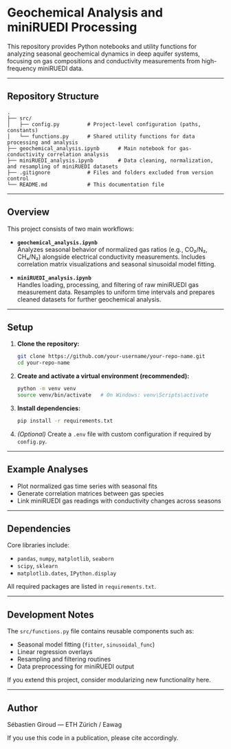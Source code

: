 # Geochemical Analysis and miniRUEDI Processing

This repository provides Python notebooks and utility functions for analyzing seasonal geochemical dynamics in deep aquifer systems, focusing on gas compositions and conductivity measurements from high-frequency miniRUEDI data.

---

## Repository Structure

```
.
├── src/
│   ├── config.py         # Project-level configuration (paths, constants)
│   └── functions.py      # Shared utility functions for data processing and analysis
├── geochemical_analysis.ipynb      # Main notebook for gas-conductivity correlation analysis
├── miniRUEDI_analysis.ipynb        # Data cleaning, normalization, and resampling of miniRUEDI datasets
├── .gitignore            # Files and folders excluded from version control
└── README.md             # This documentation file
```

---

## Overview

This project consists of two main workflows:

- **`geochemical_analysis.ipynb`**  
    Analyzes seasonal behavior of normalized gas ratios (e.g., CO₂/N₂, CH₄/N₂) alongside electrical conductivity measurements. Includes correlation matrix visualizations and seasonal sinusoidal model fitting.

- **`miniRUEDI_analysis.ipynb`**  
    Handles loading, processing, and filtering of raw miniRUEDI gas measurement data. Resamples to uniform time intervals and prepares cleaned datasets for further geochemical analysis.

---

## Setup

1. **Clone the repository:**
     ```bash
     git clone https://github.com/your-username/your-repo-name.git
     cd your-repo-name
     ```

2. **Create and activate a virtual environment (recommended):**
     ```bash
     python -m venv venv
     source venv/bin/activate   # On Windows: venv\Scripts\activate
     ```

3. **Install dependencies:**
     ```bash
     pip install -r requirements.txt
     ```

4. *(Optional)* Create a `.env` file with custom configuration if required by `config.py`.

---

## Example Analyses

- Plot normalized gas time series with seasonal fits
- Generate correlation matrices between gas species
- Link miniRUEDI gas readings with conductivity changes across seasons

---

## Dependencies

Core libraries include:

- `pandas`, `numpy`, `matplotlib`, `seaborn`
- `scipy`, `sklearn`
- `matplotlib.dates`, `IPython.display`

All required packages are listed in `requirements.txt`.

---

## Development Notes

The `src/functions.py` file contains reusable components such as:

- Seasonal model fitting (`fitter`, `sinusoidal_func`)
- Linear regression overlays
- Resampling and filtering routines
- Data preprocessing for miniRUEDI output

If you extend this project, consider modularizing new functionality here.

---

## Author

Sébastien Giroud — ETH Zürich / Eawag

If you use this code in a publication, please cite accordingly.
